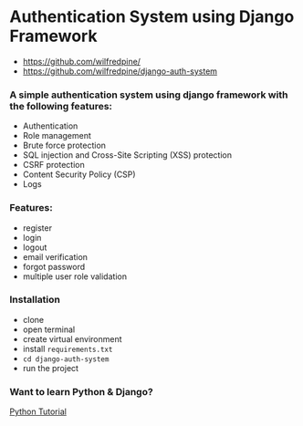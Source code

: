 # Authentication System using Django Framework

- https://github.com/wilfredpine/
- https://github.com/wilfredpine/django-auth-system

### A simple authentication system using django framework with the following features:

- Authentication
- Role management
- Brute force protection
- SQL injection and Cross-Site Scripting (XSS) protection
- CSRF protection
- Content Security Policy (CSP)
- Logs

### Features:

- register
- login
- logout
- email verification
- forgot password
- multiple user role validation

### Installation

- clone
- open terminal
- create virtual environment
- install `requirements.txt`
- `cd django-auth-system`
- run the project

### Want to learn Python & Django?

[Python Tutorial](https://github.com/wilfredpine/Python-Tutorial)